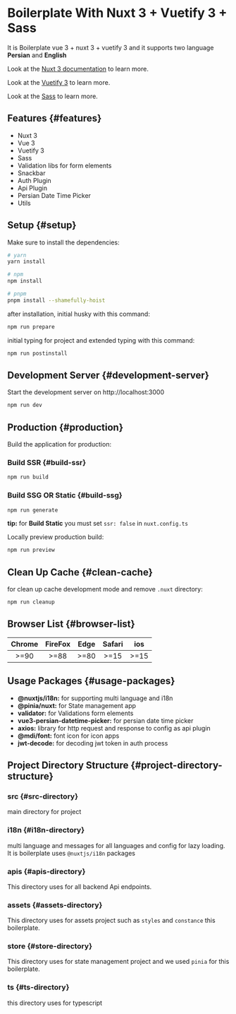 # Boilerplate With Nuxt 3 + Vuetify 3 + Sass

It is Boilerplate vue 3 + nuxt 3 + vuetify 3 and it supports two language **Persian** and **English**

Look at the [Nuxt 3 documentation](https://nuxt.com/docs/getting-started/introduction) to learn more.

Look at the [Vuetify 3](https://vuetifyjs.com/en/) to learn more.

Look at the [Sass](https://sass-lang.com/) to learn more.

## Features {#features}

- Nuxt 3
- Vue 3
- Vuetify 3
- Sass
- Validation libs for form elements
- Snackbar
- Auth Plugin
- Api Plugin
- Persian Date Time Picker
- Utils

## Setup {#setup}

Make sure to install the dependencies:

```bash
# yarn
yarn install

# npm
npm install

# pnpm
pnpm install --shamefully-hoist
```

after installation, initial husky with this command:

```bash
npm run prepare
```

initial typing for project and extended typing with this command:

```bash
npm run postinstall
```

## Development Server {#development-server}

Start the development server on http://localhost:3000

```bash
npm run dev
```

## Production {#production}

Build the application for production:

### Build SSR {#build-ssr}

```bash
npm run build
```

### Build SSG OR Static {#build-ssg}

```bash
npm run generate
```

**tip:** for **Build Static** you must set `ssr: false` in `nuxt.config.ts `

Locally preview production build:

```bash
npm run preview
```

## Clean Up Cache {#clean-cache}

for clean up cache development mode and remove `.nuxt` directory:

```bash
npm run cleanup
```

## Browser List {#browser-list}

| Chrome | FireFox | Edge | Safari | ios  |
| :----: | :-----: | :--: | :----: | :--: |
|  >=90  |  >=88   | >=80 |  >=15  | >=15 |

## Usage Packages {#usage-packages}

- **@nuxtjs/i18n:** for supporting multi language and i18n
- **@pinia/nuxt:** for State management app
- **validator:** for Validations form elements
- **vue3-persian-datetime-picker:** for persian date time picker
- **axios:** library for http request and response to config as api plugin
- **@mdi/font:** font icon for icon apps
- **jwt-decode:** for decoding jwt token in auth process

## Project Directory Structure {#project-directory-structure}

### src {#src-directory}

main directory for project

### i18n {#i18n-directory}

multi language and messages for all languages and config for lazy loading.
It is boilerplate uses `@nuxtjs/i18n` packages

### apis {#apis-directory}

This directory uses for all backend Api endpoints.

### assets {#assets-directory}

This directory uses for assets project such as `styles` and `constance` this boilerplate.

### store {#store-directory}

This directory uses for state management project and we used `pinia` for this boilerplate.

### ts {#ts-directory}

this directory uses for typescript
